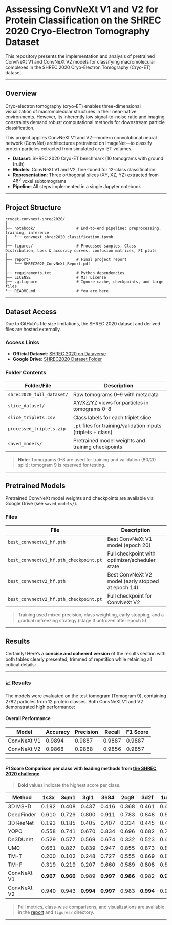 # Assessing ConvNeXt V1 and V2 for Protein Classification on the SHREC 2020 Cryo-Electron Tomography Dataset

This repository presents the implementation and analysis of pretrained ConvNeXt V1 and ConvNeXt V2 models for classifying macromolecular complexes in the SHREC 2020 Cryo-Electron Tomography (Cryo-ET) dataset.

---

## Overview

Cryo-electron tomography (cryo-ET) enables three-dimensional visualization of macromolecular structures in their near-native environments. However, its inherently low signal-to-noise ratio and imaging constraints demand robust computational methods for downstream particle classification.

This project applies ConvNeXt V1 and V2—modern convolutional neural network (ConvNet) architectures pretrained on ImageNet—to classify protein particles extracted from simulated cryo-ET volumes.

- **Dataset**: SHREC 2020 Cryo-ET benchmark (10 tomograms with ground truth)
- **Models**: ConvNeXt V1 and V2, fine-tuned for 12-class classification
- **Representation**: Three orthogonal slices (XY, XZ, YZ) extracted from $48^3$ voxel subtomograms
- **Pipeline**: All steps implemented in a single Jupyter notebook

---

## Project Structure

```text
cryoet-convnext-shrec2020/
│
├── notebook/                  # End-to-end pipeline: preprocessing, training, inference
│   └── convnext_shrec2020_classification.ipynb
│
├── figures/                   # Processed samples, Class Distribution, Loss & accuracy curves, confusion matrices, F1 plots
│
├── report/                    # Final project report
│   └── SHREC2020_ConvNeXt_Report.pdf
│
├── requirements.txt           # Python dependencies
├── LICENSE                    # MIT License
├── .gitignore                 # Ignore cache, checkpoints, and large files
└── README.md                  # You are here
```

---

## Dataset Access

Due to GitHub's file size limitations, the SHREC 2020 dataset and derived files are hosted externally.

### Access Links

- **Official Dataset**: [SHREC 2020 on Dataverse](https://dataverse.nl/dataset.xhtml?persistentId=doi:10.34894/Y2ZMRH)
- **Google Drive**: [SHREC2020 Dataset Folder](https://drive.google.com/drive/folders/1ROgxmjFOAZoFKB19cl94RgeFqtbcCfjz?usp=sharing)

### Folder Contents

| Folder/File              | Description                                                                |
|--------------------------|----------------------------------------------------------------------------|
| `shrec2020_full_dataset/` | Raw tomograms 0–9 with metadata                                            |
| `slice_dataset/`          | XY/XZ/YZ views for particles in tomograms 0–8                             |
| `slice_triplets.csv`      | Class labels for each triplet slice                                       |
| `processed_triplets.zip`  | `.pt` files for training/validation inputs (triplets + class)             |
| `saved_models/`           | Pretrained model weights and training checkpoints                         |


> **Note**: Tomograms 0–8 are used for training and validation (80/20 split); tomogram 9 is reserved for testing.

---

## Pretrained Models

Pretrained ConvNeXt model weights and checkpoints are available via Google Drive (see `saved_models/`).

### Files

| File                              | Description |
|-----------------------------------|-------------|
| `best_convnextv1_hf.pth`          | Best ConvNeXt V1 model (epoch 20) |
| `best_convnextv1_hf.pth_checkpoint.pt` | Full checkpoint with optimizer/scheduler state |
| `best_convnextv2_hf.pth`          | Best ConvNeXt V2 model (early stopped at epoch 14) |
| `best_convnextv2_hf.pth_checkpoint.pt` | Full checkpoint for ConvNeXt V2 |


> Training used mixed precision, class weighting, early stopping, and a gradual unfreezing strategy (stage 3 unfrozen after epoch 5).

---

## Results

Certainly! Here’s a **concise and coherent version** of the results section with both tables clearly presented, trimmed of repetition while retaining all critical details:

---

### 📈 Results

The models were evaluated on the test tomogram (Tomogram 9), containing 2782 particles from 12 protein classes. Both ConvNeXt V1 and V2 demonstrated high performance:

#### Overall Performance

| Model        | Accuracy | Precision | Recall  | F1 Score |
|--------------|----------|-----------|---------|----------|
| ConvNeXt V1  | 0.9894   | 0.9887    | 0.9887  | 0.9887   |
| ConvNeXt V2  | 0.9868   | 0.9868    | 0.9856  | 0.9857   |

---

#### F1 Score Comparison per class with leading methods from [the SHREC 2020 challenge](https://doi.org/10.1016/j.cag.2020.07.010)

> **Bold** values indicate the highest score per class.

| Method        | 1s3x | 3qm1 | 3gl1 | 3h84 | 2cg9 | 3d2f | 1u6g | 3cf3 | 1bxn | 1qvr | 4cr2 | 4d8q |
|---------------|------|------|------|------|------|------|------|------|------|------|-------|-------|
| 3D MS-D       | 0.192 | 0.408 | 0.437 | 0.416 | 0.368 | 0.461 | 0.492 | 0.719 | 0.948 | 0.851 | 0.942 | 0.964 |
| DeepFinder    | 0.610 | 0.729 | 0.800 | 0.911 | 0.783 | 0.848 | 0.866 | 0.939 | **1.000** | 0.984 | 0.993 | 0.993 |
| 3D ResNet     | 0.193 | 0.185 | 0.405 | 0.407 | 0.334 | 0.445 | 0.491 | 0.628 | 0.906 | 0.719 | 0.868 | 0.817 |
| YOPO          | 0.558 | 0.741 | 0.670 | 0.834 | 0.696 | 0.682 | 0.795 | 0.896 | 0.987 | 0.830 | 0.923 | 0.993 |
| Dn3DUnet      | 0.529 | 0.577 | 0.569 | 0.674 | 0.332 | 0.523 | 0.462 | 0.676 | 0.925 | 0.684 | 0.907 | 0.974 |
| UMC           | 0.661 | 0.827 | 0.839 | 0.947 | 0.855 | 0.873 | 0.899 | 0.981 | 0.997 | 0.980 | **1.000** | 0.997 |
| TM-T          | 0.200 | 0.102 | 0.248 | 0.727 | 0.555 | 0.869 | 0.835 | 0.880 | 0.934 | 0.970 | 0.968 | 0.945 |
| TM-F          | 0.319 | 0.219 | 0.207 | 0.660 | 0.589 | 0.808 | 0.815 | 0.945 | 0.939 | 0.966 | 0.968 | 0.945 |
| ConvNeXt V1   | **0.967** | **0.966** | 0.989 | **0.997** | **0.986** | 0.982 | **0.986** | 0.995 | **1.000** | **0.995** | **1.000** | **1.000** |
| ConvNeXt V2   | 0.940 | 0.943 | **0.994** | **0.997** | 0.983 | **0.994** | 0.983 | **1.000** | **1.000** | **0.995** | 0.998 | **1.000** |


> Full metrics, class-wise comparisons, and visualizations are available in the [report](report/SHREC2020_ConvNeXt_Report.pdf) and `figures/` directory.

---
